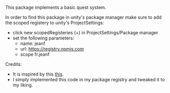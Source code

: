 This package implements a basic quest system. 


In order to find this package in unity's package manager make sure to add the scoped registery to unity's ProjectSettings:
- click new scopedRegisteries (+) in ProjectSettings/Package manager
- set the following parameters:
	- name: jeanf
	- url: https://registry.npmjs.com
	- scope fr.jeanf


Credits:
- It is inspired by this <a href="https://github.com/shapedbyrainstudios/quest-system">this</a>.
- I simply implemented this code in my package registry and tweaked it to my liking.

